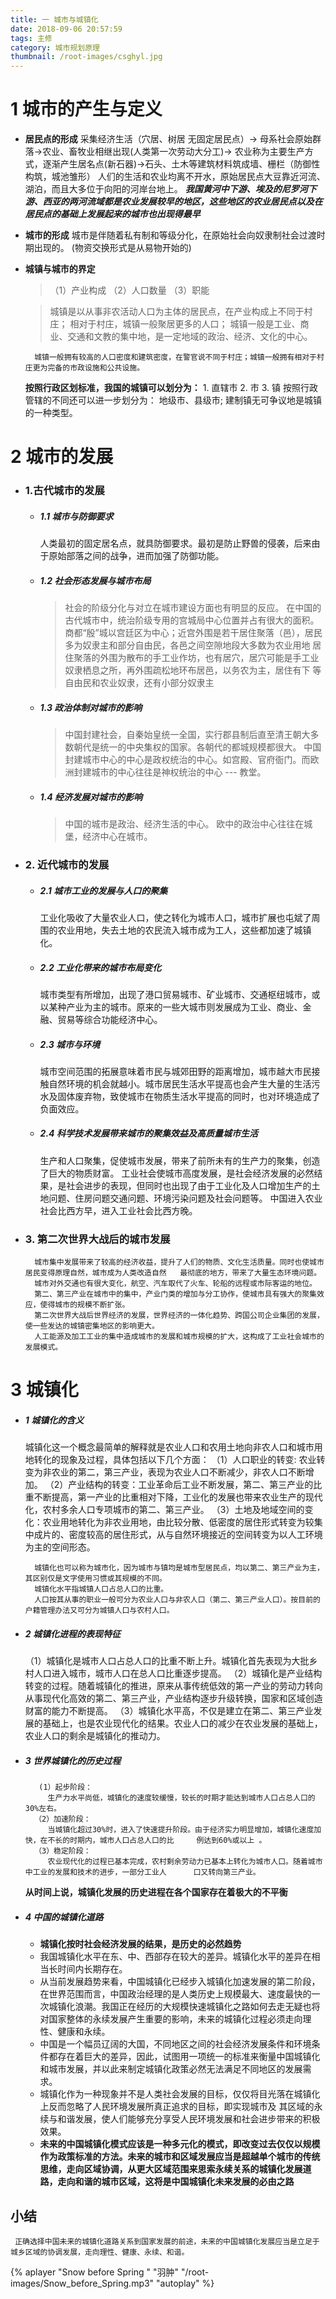 ```yaml
---
title: 一 城市与城镇化
date: 2018-09-06 20:57:59
tags: 主修
category: 城市规划原理  
thumbnail: /root-images/csghyl.jpg
---
```


# 1 城市的产生与定义
- **居民点的形成**
    采集经济生活（穴居、树居  无固定居民点）-> 母系社会原始群落->农业、畜牧业相继出现(人类第一次劳动大分工)-> 农业称为主要生产方式，逐渐产生居名点(新石器)->石头、土木等建筑材料筑成墙、栅栏（防御性构筑，城池雏形）
    人们的生活和农业均离不开水，原始居民点大豆靠近河流、湖泊，而且大多位于向阳的河岸台地上。
    ***我国黄河中下游、埃及的尼罗河下游、西亚的两河流域都是农业发展较早的地区，这些地区的农业居民点以及在居民点的基础上发展起来的城市也出现得最早***
- **城市的形成**
    城市是伴随着私有制和等级分化，在原始社会向奴隶制社会过渡时期出现的。 (物资交换形式是从易物开始的)
- **城镇与城市的界定**
    >（1）产业构成
    （2）人口数量
    （3）职能 
     
    > 城镇是以从事非农活动人口为主体的居民点，在产业构成上不同于村庄；
     相对于村庄，城镇一般聚居更多的人口；
     城镇一般是工业、商业、交通和文教的集中地，是一定地域的政治、经济、文化的中心。
     
        城镇一般拥有较高的人口密度和建筑密度，在警官说不同于村庄；城镇一般拥有相对于村庄更为完备的市政设施和公共设施。

    **按照行政区划标准，我国的城镇可以划分为：**
        1. 直辖市
        2. 市
        3. 镇
        按照行政管辖的不同还可以进一步划分为： 地级市、县级市;
        建制镇无可争议地是城镇的一种类型。
        
# 2 城市的发展

- ### 1.古代城市的发展

    - ##### 1.1 城市与防御要求
        人类最初的固定居名点，就具防御要求。最初是防止野兽的侵袭，后来由于原始部落之间的战争，进而加强了防御功能。
    - ##### 1.2 社会形态发展与城市布局
        >社会的阶级分化与对立在城市建设方面也有明显的反应。
        在中国的古代城市中，统治阶级专用的宫城局中心位置并占有很大的面积。
        商都“殷”城以宫廷区为中心；近宫外围是若干居住聚落（邑），居民多为奴隶主和部分自由民，各邑之间空隙地段大多数为农业用地         居住聚落的外围为散布的手工业作坊，也有居穴，居穴可能是手工业奴隶栖息之所，再外围疏松地环布居邑，以务农为主，居住有下         等自由民和农业奴隶，还有小部分奴隶主
    
    - ##### 1.3 政治体制对城市的影响
        > 中国封建社会，自秦始皇统一全国，实行郡县制后直至清王朝大多数朝代是统一的中央集权的国家。各朝代的都城规模都很大。
          中国封建城市中心的中心是政权统治的中心。如宫殿、官府衙门。而欧洲封建城市的中心往往是神权统治的中心 --- 教堂。
          
    - ##### 1.4 经济发展对城市的影响
        > 中国的城市是政治、经济生活的中心。
        欧中的政治中心往往在城堡，经济中心在城市。
        
- ### 2. 近代城市的发展
    - ##### 2.1  城市工业的发展与人口的聚集
        工业化吸收了大量农业人口，使之转化为城市人口，城市扩展也屯斌了周围的农业用地，失去土地的农民流入城市成为工人，这些都加速了城镇化。
    - ##### 2.2 工业化带来的城市布局变化
        城市类型有所增加，出现了港口贸易城市、矿业城市、交通枢纽城市，或以某种产业为主的城市。原来的一些大城市则发展成为工业、商业、金融、贸易等综合功能经济中心。
    - ##### 2.3 城市与环境
        城市空间范围的拓展意味着市民与城郊田野的距离增加，城市越大市民接触自然环境的机会就越小。城市居民生活水平提高也会产生大量的生活污水及固体废弃物，致使城市在物质生活水平提高的同时，也对环境造成了负面效应。
    - ##### 2.4 科学技术发展带来城市的聚集效益及高质量城市生活
        生产和人口聚集，促使城市发展，带来了前所未有的生产力的聚集，创造了巨大的物质财富。
        工业社会使城市高度发展，是社会经济发展的必然结果，是社会进步的表现，但同时也出现了由于工业化及人口增加生产的土地问题、住房问题交通问题、环境污染问题及社会问题等。
        中国进入农业社会比西方早，进入工业社会比西方晚。
- ### 3. 第二次世界大战后的城市发展
        城市集中发展带来了较高的经济收益，提升了人们的物质、文化生活质量。同时也使城市居民变得原理自然，城市成为人类改造自然   最彻底的地方，带来了大量生态环境问题。
        城市对外交通也有很大变化，航空、汽车取代了火车、轮船的远程或市际客运的地位。
        第二、第三产业在城市中的集中，产业门类的增加与分工协作，使城市具有强大的聚集效应，使得城市的规模不断扩张。
        第二次世界大战后世界经济的发展，世界经济的一体化趋势、跨国公司企业集团的发展，使一些发达的城镇密集地区的影响更大。
        人工能源及加工工业的集中造成城市的发展和城市规模的扩大，这构成了工业社会城市的发展模式。
 # 3 城镇化
-  ##### 1 城镇化的含义
    城镇化这一个概念最简单的解释就是农业人口和农用土地向非农人口和城市用地转化的现象及过程，具体包括以下几个方面：
    （1）人口职业的转变: 农业转变为非农业的第二，第三产业，表现为农业人口不断减少，非农人口不断增加。
    （2）产业结构的转变：工业革命后工业不断发展，第二、第三产业的比重不断提高，第一产业的比重相对下降，工业化的发展也带来农业生产的现代化，农村多余人口专项城市的第二、第三产业。
    （3）土地及地域空间的变化：农业用地转化为非农业用地，由比较分散、低密度的居住形式转变为较集中成片的、密度较高的居住形式，从与自然环境接近的空间转变为以人工环境为主的空间形态。

         城镇化也可以称为城市化，因为城市与镇均是城市型居民点，均以第二、第三产业为主，其区别仅是文字使用习惯或其规模的不同。
         城镇化水平指城镇人口占总人口的比重。
         人口按其从事的职业一般可分为农业人口与非农人口（第二、第三产业人口）。按目前的户籍管理办法又可分为城镇人口与农村人口。
         
-  ##### 2 城镇化进程的表现特征
    （1）城镇化是城市人口占总人口的比重不断上升。城镇化首先表现为大批乡村人口进入城市，城市人口在总人口比重逐步提高。
    （2）城镇化是产业结构转变的过程。随着城镇化的推进，原来从事传统低效的第一产业的劳动力转向从事现代化高效的第二、第三产业，产业结构逐步升级转换，国家和区域创造财富的能力不断提高。
    （3）城镇化水平高，不仅是建立在第二、第三产业发展的基础上，也是农业现代化的结果。农业人口的减少在农业发展的基础上，农业人口的剩余是城镇化的推动力。

-  ##### 3 世界城镇化的历史过程
          (1）起步阶段：
            生产力水平尚低，城镇化的速度较缓慢，较长的时期才能达到城市人口占总人口的30%左右。
         （2）加速阶段：
            当城镇化超过30%时，进入了快速提升阶段。由于经济实力明显增加，城镇化速度加快，在不长的时期内，城市人口占总人口的比     例达到60%或以上 。
         （3）稳定阶段：
            农业现代化的过程已基本完成，农村剩余劳动力已基本上转化为城市人口。随着城市中工业的发展和技术的进步，一部分工业人      口又转向第三产业。

    **从时间上说，城镇化发展的历史进程在各个国家存在着极大的不平衡**
-  ##### 4 中国的城镇化道路
    + **城镇化按时社会经济发展的结果，是历史的必然趋势**
    - 我国城镇化水平在东、中、西部存在较大的差异。城镇化水平的差异在相当长时间内长期存在。
    + 从当前发展趋势来看，中国城镇化已经步入城镇化加速发展的第二阶段，在世界范围而言，中国政治经理的是人类历史上规模最大、速度最快的一次城镇化浪潮。我国正在经历的大规模快速城镇化之路如何去走无疑也将对国家整体的永续发展产生重要的影响，未来的城镇化过程必须走向理性、健康和永续。
    - 中国是一个幅员辽阔的大国，不同地区之间的社会经济发展条件和环境条件都存在着巨大的差异，因此，试图用一项统一的标准来衡量中国城镇化和城市发展，并以此来制定城镇化政策必然无法满足不同地区的发展需求。
    + 城镇化作为一种现象并不是人类社会发展的目标，仅仅将目光落在城镇化上反而忽略了人民环境发展所真正追求的目标，即实现城市及
其区域的永续与和谐发展，使人们能够充分享受人民环境发展和社会进步带来的积极效果。
    - **未来的中国城镇化模式应该是一种多元化的模式，即改变过去仅仅以规模作为政策标准的方法。未来的城市和区域发展应当是超越单个城市的传统思维，走向区域协调，从更大区域范围来思索永续关系的城镇化发展道路，走向和谐的城市区域，这将是中国城镇化未来发展的必由之路**


## 小结
     正确选择中国未来的城镇化道路关系到国家发展的前途，未来的中国城镇化发展应当是立足于城乡区域的协调发展，走向理性、健康、永续、和谐。

{% aplayer "Snow before Spring " "羽肿" "/root-images/Snow_before_Spring.mp3" "autoplay" %}
